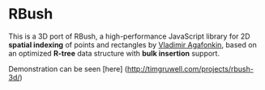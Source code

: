 RBush
=====

This is a 3D port of RBush, a high-performance JavaScript library for 2D **spatial indexing** of points and rectangles
by [Vladimir Agafonkin](http://github.com/mourner),
based on an optimized **R-tree** data structure with **bulk insertion** support.

Demonstration can be seen [here] (http://timgruwell.com/projects/rbush-3d/)